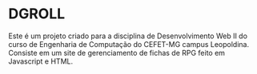 # DGROLL

Este é um projeto criado para a disciplina de Desenvolvimento Web II do curso de Engenharia de Computação do CEFET-MG campus Leopoldina. Consiste em um site de gerenciamento de fichas de RPG feito em Javascript e HTML. 
